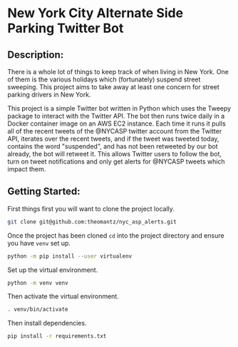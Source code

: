 # New York City Alternate Side Parking Twitter Bot

## Description:
There is a whole lot of things to keep track of when living in New York. One of them is the various holidays which (fortunately) suspend street sweeping. This project aims to take away at least one concern for street parking drivers in New York. 

This project is a simple Twitter bot written in Python which uses the Tweepy package to interact with the Twitter API. The bot then runs twice daily in a Docker container image on an AWS EC2 instance. Each time it runs it pulls all of the recent tweets of the @NYCASP twitter account from the Twitter API, iterates over the recent tweets, and if the tweet was tweeted today, contains the word "suspended", and has not been retweeted by our bot already, the bot will retweet it. This allows Twitter users to follow the bot, turn on tweet notifications and only get alerts for @NYCASP tweets which impact them.

## Getting Started:

First things first you will want to clone the project locally.

```sh
git clone git@github.com:theomantz/nyc_asp_alerts.git
```

Once the project has been cloned `cd` into the project directory and ensure you have `venv` set up.

```sh
python -m pip install --user virtualenv
```
Set up the virtual environment.

```sh
python -m venv venv
```

Then activate the virtual environment.

```sh
. venv/bin/activate
```

Then install dependencies.

```sh
pip install -r requirements.txt
```



